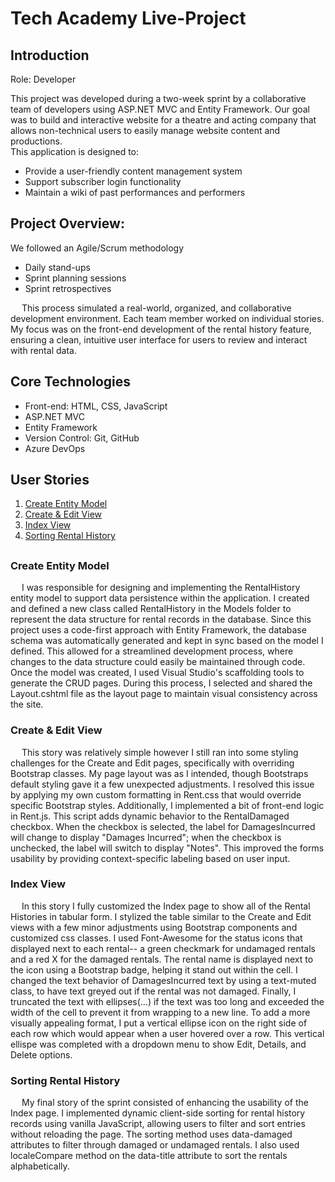 # Tech Academy Live-Project

## Introduction
Role: Developer

This project was developed during a two-week sprint by a collaborative team of developers using ASP.NET MVC and Entity Framework. Our goal was to build and interactive website for a theatre and acting company that allows non-technical users to easily manage website content and productions.
<br> 
This application is designed to:
- Provide a user-friendly content management system
- Support subscriber login functionality
- Maintain a wiki of past performances and performers

## Project Overview:
We followed an Agile/Scrum methodology
- Daily stand-ups
- Sprint planning sessions
- Sprint retrospectives

&emsp; This process simulated a real-world, organized, and collaborative development environment.
Each team member worked on individual stories. My focus was on the front-end development of the rental history feature, ensuring a clean, intuitive user interface for users to review and interact with rental data.

## Core Technologies
- Front-end: HTML, CSS, JavaScript
- ASP.NET MVC
- Entity Framework
- Version Control: Git, GitHub
- Azure DevOps

## User Stories
1. [Create Entity Model](#create-entity-model)
2. [Create & Edit View](#create--edit-view)
3. [Index View](#index-view)
4. [Sorting Rental History](#sorting-rental-history)

##

### Create Entity Model
&emsp; I was responsible for designing and implementing the RentalHistory entity model to support data persistence within the application. I created and defined a new class called RentalHistory in the Models folder to represent the data structure for rental records in the database. Since this project uses a code-first approach with Entity Framework, the database schema was automatically generated and kept in sync based on the model I defined. This allowed for a streamlined development process, where changes to the data structure could easily be maintained through code. 
Once the model was created, I used Visual Studio's scaffolding tools to generate the CRUD pages. During this process, I selected and shared the Layout.cshtml file as the layout page to maintain visual consistency across the site. 

### Create & Edit View
&emsp; This story was relatively simple however I still ran into some styling challenges for the Create and Edit pages, specifically with overriding Bootstrap classes. My page layout was as I intended, though Bootstraps default styling gave it a few unexpected adjustments. I resolved this issue by applying my own custom formatting in Rent.css that would override specific Bootstrap styles. Additionally, I implemented a bit of front-end logic in Rent.js. This script adds dynamic behavior to the RentalDamaged checkbox. When the checkbox is selected, the label for DamagesIncurred will change to display "Damages Incurred"; when the checkbox is unchecked, the label will switch to display "Notes". This improved the forms usability by providing context-specific labeling based on user input. 

### Index View
&emsp; In this story I fully customized the Index page to show all of the Rental Histories in tabular form. I stylized the table similar to the Create and Edit views with a few minor adjustments using Bootstrap components and customized css classes. I used Font-Awesome for the status icons that displayed next to each rental-- a green checkmark for undamaged rentals and a red X for the damaged rentals. The rental name is displayed next to the icon using a Bootstrap badge, helping it stand out within the cell. I changed the text behavior of DamagesIncurred text by using a text-muted class, to have text greyed out if the rental was not damaged. Finally, I truncated the text with ellipses(...) if the text was too long and exceeded the width of the cell to prevent it from wrapping to a new line. To add a more visually appealing format, I put a vertical ellipse icon on the right side of each row which would appear when a user hovered over a row. This vertical ellispe was completed with a dropdown menu to show Edit, Details, and Delete options.

### Sorting Rental History
&emsp; My final story of the sprint consisted of enhancing the usability of the Index page. I implemented dynamic client-side sorting for rental history records using vanilla JavaScript, allowing users to filter and sort entries without reloading the page. The sorting method uses data-damaged attributes to filter through damaged or undamaged rentals. I also used localeCompare method on the data-title attribute to sort the rentals alphabetically. 
